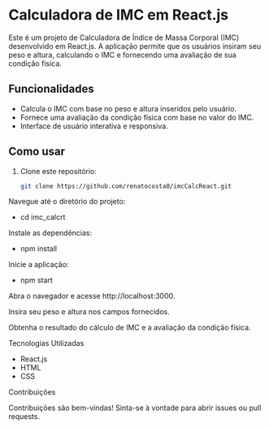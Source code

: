 # Calculadora de IMC em React.js

Este é um projeto de Calculadora de Índice de Massa Corporal (IMC) desenvolvido em React.js. A aplicação permite que os usuários insiram seu peso e altura, calculando o IMC e fornecendo uma avaliação de sua condição física.

## Funcionalidades

- Calcula o IMC com base no peso e altura inseridos pelo usuário.
- Fornece uma avaliação da condição física com base no valor do IMC.
- Interface de usuário interativa e responsiva.

## Como usar

1. Clone este repositório:

   ```bash
   git clone https://github.com/renatocosta0/imcCalcReact.git
   
Navegue até o diretório do projeto:
- cd imc_calcrt

Instale as dependências:
- npm install

Inicie a aplicação:
- npm start

Abra o navegador e acesse http://localhost:3000.

Insira seu peso e altura nos campos fornecidos.

Obtenha o resultado do cálculo de IMC e a avaliação da condição física.

Tecnologias Utilizadas
- React.js
- HTML
- CSS

Contribuições

Contribuições são bem-vindas! Sinta-se à vontade para abrir issues ou pull requests.
